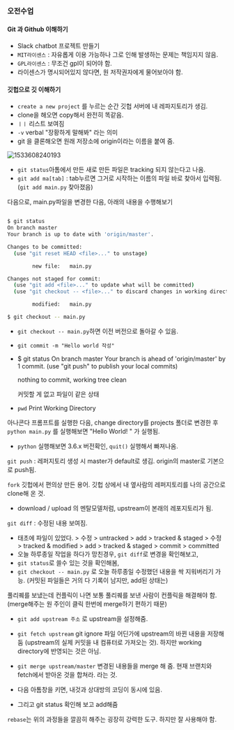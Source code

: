 
### 오전수업

#### Git 과 Github 이해하기

- Slack chatbot 프로젝트 만들기
- `MIT라이센스` : 자유롭게 이용 가능하나 그로 인해 발생하는 문제는 책임지지 않음. 
- `GPL라이센스` : 무조건 gpl이 되어야 함.
- 라이센스가 명시되어있지 않다면, 원 저작권자에게 물어보아야 함.


#### 깃헙으로 깃 이해하기





- `create a new project` 를 누르는 순간 깃헙 서버에 내 레파지토리가 생김.
- clone을 해오면 copy해서 완전히 똑같음.
- `ㅣㅣ` 리스트 보여짐
- `-v` verbal "장황하게 말해봐" 라는 의미
- git 을 클론해오면 원래 저장소에 origin이라는 이름을 붙여 줌.



![1533608240193](C:\Users\wolever\AppData\Local\Temp\1533608240193.png)

- `git status`아톰에서 만든 새로 만든 파일은 tracking 되지 않는다고 나옴. 
- `git add ma[tab]` : tab누르면 그거로 시작하는 이름의 파일 바로 찾아서 입력됨. (`git add main.py` 찾아졌음)



다음으로, main.py파일을 변경한 다음, 아래의 내용을 수행해보기

```bash

$ git status
On branch master
Your branch is up to date with 'origin/master'.

Changes to be committed:
  (use "git reset HEAD <file>..." to unstage)

        new file:   main.py

Changes not staged for commit:
  (use "git add <file>..." to update what will be committed)
  (use "git checkout -- <file>..." to discard changes in working directory)

        modified:   main.py

$ git checkout -- main.py
```

- `git checkout -- main.py`하면 이전 버전으로 돌아갈 수 있음.

- `git commit -m "Hello world 작성"`

- $ git status
  On branch master
  Your branch is ahead of 'origin/master' by 1 commit.
    (use "git push" to publish your local commits)

  nothing to commit, working tree clean

  커밋할 게 없고 파일이 같은 상태

- `pwd` Print Working Directory



아나콘다 프롬프트를 실행한 다음, change directory를 projects 폴더로 변경한 후`python main.py` 를 실행해보면 "Hello World! " 가 실행됨.

- `python` 실행해보면 3.6.x 버전확인, `quit()` 실행해서 빠져나옴.



`git push` : 레퍼지토리 생성 시 master가 default로 생김. origin의 master로 기본으로 push됨.

`fork` 깃헙에서 편의상 만든 용어. 깃헙 상에서 내 옆사람의 레퍼지토리를 나의 공간으로 clone해 온 것.

- download / upload 의 멘탈모델처럼, upstream이 본래의 레포지토리가 됨.



`git diff` : 수정된 내용 보여짐.



- 태초에 파일이 있었다. > 수정 > untracked > add > tracked & staged > 수정 > tracked & modified > add > tracked & staged > commit > committed
- 오늘 하루종일 작업을 하다가 망친경우, `git diff`로 변경을 확인해보고, 
- `git status`로 쓸수 있는 것을 확인해봄,
- `git checkout -- main.py` 로 오늘 하루종일 수정했던 내용을 싹 지워버리기 가능. (커밋된 파일들은 거의 다 기록이 남지만, add된 상태는)



풀리퀘를 보냈는데 컨플릭이 나면 보통 풀리퀘를 보낸 사람이 컨플릭을 해결해야 함. (merge해주는 원 주인이 클릭 한번에 merge하기 편하기 때문)

- `git add upstream 주소` 로 upstream을 설정해줌.

- `git fetch upstream` git ignore 파일 어딘가에 upstream의 바뀐 내용을 저장해 둠 (upstream의 실제 커밋을 내 컴퓨터로 가져오는 것). 하지만 working directory에 반영되는 것은 아님.
- `git merge upstream/master` 변경된 내용들을 merge 해 줌. 현재 브랜치와 fetch에서 받아온 것을 합쳐라. 라는 것.
- 다음 아톰창을 키면, 내것과 상대방의 코딩이 동시에 있음.
- 그리고 git status 확인해 보고 add해줌

`rebase`는 위의 과정들을 깔끔히 해주는 굉장히 강력한 도구. 하지만 잘 사용해야 함.
